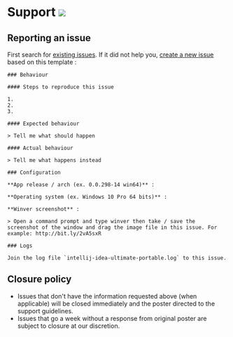 # Support [![](https://isitmaintained.com/badge/resolution/portapps/intellij-idea-ultimate-portable.svg)](https://isitmaintained.com/project/portapps/intellij-idea-ultimate-portable)

## Reporting an issue

First search for [existing issues](https://github.com/portapps/intellij-idea-ultimate-portable/issues?utf8=%E2%9C%93&q=). If it did not help you, [create a new issue](https://github.com/portapps/intellij-idea-ultimate-portable/issues/new) based on this template :

```
### Behaviour

#### Steps to reproduce this issue

1.
2.
3.

#### Expected behaviour

> Tell me what should happen

#### Actual behaviour

> Tell me what happens instead

### Configuration

**App release / arch (ex. 0.0.298-14 win64)** :

**Operating system (ex. Windows 10 Pro 64 bits)** :

**Winver screenshot** :

> Open a command prompt and type winver then take / save the screenshot of the window and drag the image file in this issue. For example: http://bit.ly/2vA5sxR

### Logs

Join the log file `intellij-idea-ultimate-portable.log` to this issue.
```

## Closure policy

* Issues that don't have the information requested above (when applicable) will be closed immediately and the poster directed to the support guidelines.
* Issues that go a week without a response from original poster are subject to closure at our discretion.
